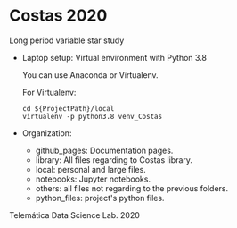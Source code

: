 # Costas 2020
Long period variable star study
* Laptop setup: Virtual environment with Python 3.8

    You can use Anaconda or Virtualenv.

    For Virtualenv:
    ```shell
    cd ${ProjectPath}/local
    virtualenv -p python3.8 venv_Costas
    ```

* Organization:
    * github_pages: Documentation pages.
    * library: All files regarding to Costas library.
    * local: personal and large files.
    * notebooks: Jupyter notebooks.
    * others: all files not regarding to the previous folders.
    * python_files: project's python files.

Telemática Data Science Lab. 2020
